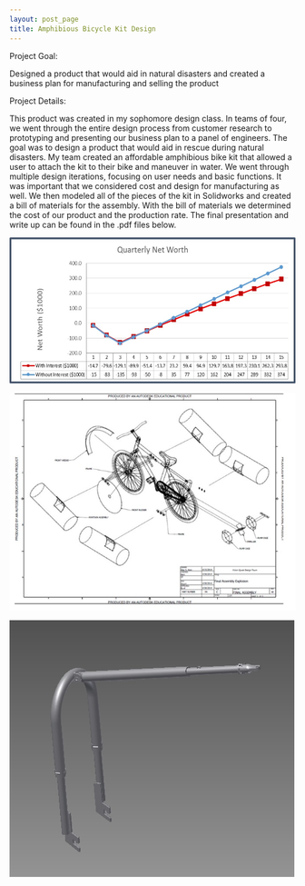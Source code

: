 ```yaml
---
layout: post_page
title: Amphibious Bicycle Kit Design
---
```


Project Goal:

Designed a product that would aid in natural disasters and created a business plan for manufacturing and selling the product

Project Details:

This product was created in my sophomore design class. In teams of four, we went through the entire design process from customer research to prototyping and presenting our business plan to a panel of engineers. The goal was to design a product that would aid in rescue during natural disasters. My team created an affordable amphibious bike kit that allowed a user to attach the kit to their bike and maneuver in water.
We went through multiple design iterations, focusing on user needs and basic functions. It was important that we considered cost and design for manufacturing as well. We then modeled all of the pieces of the kit in Solidworks and created a bill of materials for the assembly. With the bill of materials we determined the cost of our product and the production rate. The final presentation and write up can be found in the .pdf files below.
<br />
            <a href="/files/powerpoint.pdf"><i class="fa fa-file-powerpoint-o fa-2x"></i></a>
            <a href="/files/paper.pdf"><i class="fa fa-file-text-o fa-2x"></i></a>

![alt text](/img/graph1.jpg "product sales estimates")

![alt text](/img/assembly1.jpg "full assembly of amphibious bike kit")

![alt text](/img/cad2.jpg "rear assembly CAD model")